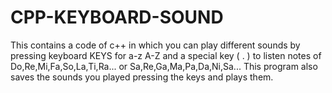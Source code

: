 # CPP-KEYBOARD-SOUND
This contains a code of c++ in which you can play different sounds by pressing keyboard KEYS for a-z     A-Z     and a special key ( . ) to listen notes of Do,Re,Mi,Fa,So,La,Ti,Ra...  or Sa,Re,Ga,Ma,Pa,Da,Ni,Sa...     This program also saves the sounds you played pressing the keys and plays them. 
